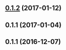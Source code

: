 <a name="0.1.2"></a>
## [0.1.2](https://github.com/advanced-rest-client/payload-parser-behavior/compare/0.1.1...v0.1.2) (2017-01-12)




<a name="0.1.1"></a>
## 0.1.1 (2017-01-04)




<a name="0.1.1"></a>
## 0.1.1 (2016-12-07)





